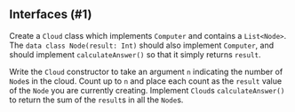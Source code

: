 ## Interfaces (#1)

Create a `Cloud` class which implements `Computer` and contains a `List<Node>`.
The `data class Node(result: Int)` should also implement `Computer`, and should
implement `calculateAnswer()` so that it simply returns `result`.

Write the `Cloud` constructor to take an argument `n` indicating the number of
`Node`s in the cloud. Count up to `n` and place each count as the `result`
value of the `Node` you are currently creating. Implement `Cloud`s
`calculateAnswer()` to return the sum of the `result`s in all the `Node`s.
